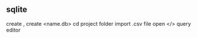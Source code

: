 ## sqlite
create <project folder>, create <name.db>
cd project folder
import .csv file
open </> query editor